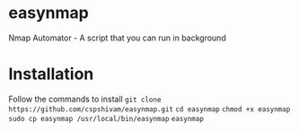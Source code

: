 # easynmap
Nmap Automator - A script that you can run in background

# Installation
Follow the commands to install
``` git clone https://github.com/cspshivam/easynmap.git ```
``` cd easynmap ```
``` chmod +x easynmap ```
``` sudo cp easynmap /usr/local/bin/easynmap ```
``` easynmap ```
